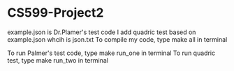 # CS599-Project2
example.json is Dr.Plamer's test code
I add quadric test based on example.json whcih is json.txt
To compile my code, type 
        make all 
in terminal

To run Palmer's test code, type 
        make run_one
in terminal
To run quadric test, type
        make run_two
in terminal
